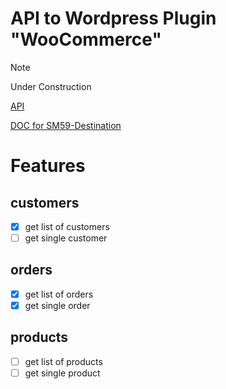 # API to Wordpress Plugin "WooCommerce"

> [!NOTE]
> Under Construction

[API](https://woocommerce.github.io/woocommerce-rest-api-docs/#)

[DOC for SM59-Destination](https://github.com/abapGit/abapGit/issues/1841)

# Features

## customers

- [X] get list of customers
- [ ] get single customer

## orders

- [X] get list of orders
- [X] get single order

## products

- [ ] get list of products
- [ ] get single product

